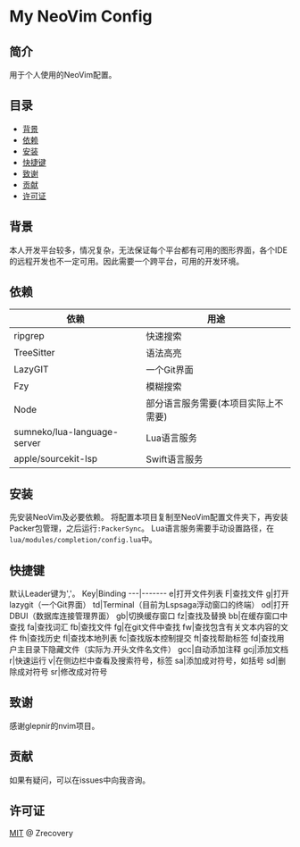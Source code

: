 # My NeoVim Config

## 简介
用于个人使用的NeoVim配置。

## 目录
- [背景](#背景)
- [依赖](#依赖)
- [安装](#安装)
- [快捷键](#快捷键)
- [致谢](#致谢)
- [贡献](#贡献)
- [许可证](#许可证)

## 背景
本人开发平台较多，情况复杂，无法保证每个平台都有可用的图形界面，各个IDE的远程开发也不一定可用。因此需要一个跨平台，可用的开发环境。

## 依赖
依赖|用途
----|----
ripgrep|快速搜索
TreeSitter|语法高亮
LazyGIT|一个Git界面
Fzy|模糊搜索
Node|部分语言服务需要(本项目实际上不需要)
sumneko/lua-language-server|Lua语言服务
apple/sourcekit-lsp|Swift语言服务

## 安装
先安装NeoVim及必要依赖。
将配置本项目复制至NeoVim配置文件夹下，再安装Packer包管理，之后运行`:PackerSync`。
Lua语言服务需要手动设置路径，在`lua/modules/completion/config.lua`中。

## 快捷键
默认Leader键为','。
Key|Binding
---|-------
<Leader>e|打开文件列表
<Leader>F|查找文件
<Leader>g|打开lazygit（一个Git界面）
<Leader>td|Terminal（目前为Lspsaga浮动窗口的终端）
<Leader>od|打开DBUI（数据库连接管理界面）
<Leader>gb|切换缓存窗口
<Leader>fz|查找及替换
<Leader>bb|在缓存窗口中查找
<Leader>fa|查找词汇
<Leader>fb|查找文件
<Leader>fg|在git文件中查找
<Leader>fw|查找包含有关文本内容的文件
<Leader>fh|查找历史
<Leader>fl|查找本地列表
<Leader>fc|查找版本控制提交
<Leader>ft|查找帮助标签
<Leader>fd|查找用户主目录下隐藏文件（实际为.开头文件名文件）
gcc|自动添加注释
gcj|添加文档
<Leader>r|快速运行
<Leader>v|在侧边栏中查看及搜索符号，标签
sa|添加成对符号，如括号
sd|删除成对符号
sr|修改成对符号




## 致谢
感谢glepnir的nvim项目。

## 贡献
如果有疑问，可以在issues中向我咨询。

## 许可证
[MIT](LICENSE) @ Zrecovery


